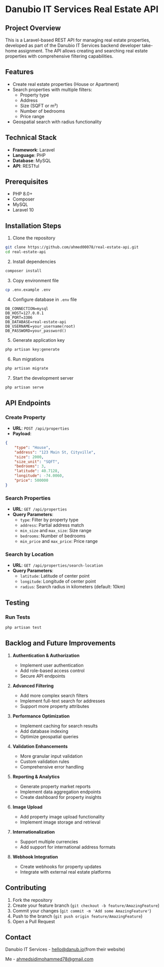 # Danubio IT Services Real Estate API

## Project Overview

This is a Laravel-based REST API for managing real estate properties, developed as part of the Danubio IT Services backend developer take-home assignment. The API allows creating and searching real estate properties with comprehensive filtering capabilities.

## Features

- Create real estate properties (House or Apartment)
- Search properties with multiple filters:
  - Property type
  - Address
  - Size (SQFT or m²)
  - Number of bedrooms
  - Price range
- Geospatial search with radius functionality

## Technical Stack

- **Framework**: Laravel
- **Language**: PHP
- **Database**: MySQL
- **API**: RESTful

## Prerequisites

- PHP 8.0+
- Composer
- MySQL
- Laravel 10

## Installation Steps

1. Clone the repository
```bash
git clone https://github.com/ahmed00078/real-estate-api.git
cd real-estate-api
```

2. Install dependencies
```bash
composer install
```

3. Copy environment file
```bash
cp .env.example .env
```

4. Configure database in `.env` file
```
DB_CONNECTION=mysql
DB_HOST=127.0.0.1
DB_PORT=3306
DB_DATABASE=real-estate-api
DB_USERNAME=your_username(root)
DB_PASSWORD=your_password()
```

5. Generate application key
```bash
php artisan key:generate
```

6. Run migrations
```bash
php artisan migrate
```

7. Start the development server
```bash
php artisan serve
```

## API Endpoints

### Create Property
- **URL**: `POST /api/properties`
- **Payload**:
```json
{
    "type": "House",
    "address": "123 Main St, Cityville",
    "size": 2000,
    "size_unit": "SQFT", 
    "bedrooms": 3,
    "latitude": 40.7128,
    "longitude": -74.0060,
    "price": 500000
}
```

### Search Properties
- **URL**: `GET /api/properties`
- **Query Parameters**:
  - `type`: Filter by property type
  - `address`: Partial address match
  - `min_size` and `max_size`: Size range
  - `bedrooms`: Number of bedrooms
  - `min_price` and `max_price`: Price range

### Search by Location
- **URL**: `GET /api/properties/search-location`
- **Query Parameters**:
  - `latitude`: Latitude of center point
  - `longitude`: Longitude of center point
  - `radius`: Search radius in kilometers (default: 10km)

## Testing

### Run Tests
```bash
php artisan test
```

## Backlog and Future Improvements

1. **Authentication & Authorization**
   - Implement user authentication
   - Add role-based access control
   - Secure API endpoints

2. **Advanced Filtering**
   - Add more complex search filters
   - Implement full-text search for addresses
   - Support more property attributes

3. **Performance Optimization**
   - Implement caching for search results
   - Add database indexing
   - Optimize geospatial queries

4. **Validation Enhancements**
   - More granular input validation
   - Custom validation rules
   - Comprehensive error handling

5. **Reporting & Analytics**
   - Generate property market reports
   - Implement data aggregation endpoints
   - Create dashboard for property insights

6. **Image Upload**
   - Add property image upload functionality
   - Implement image storage and retrieval

7. **Internationalization**
   - Support multiple currencies
   - Add support for international address formats

8. **Webhook Integration**
   - Create webhooks for property updates
   - Integrate with external real estate platforms

## Contributing

1. Fork the repository
2. Create your feature branch (`git checkout -b feature/AmazingFeature`)
3. Commit your changes (`git commit -m 'Add some AmazingFeature'`)
4. Push to the branch (`git push origin feature/AmazingFeature`)
5. Open a Pull Request

## Contact

Danubio IT Services - hello@danub.io(from their website)

Me - ahmedsidimohammed78@gmail.com